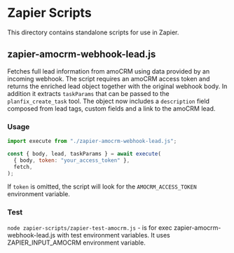 # Zapier Scripts

This directory contains standalone scripts for use in Zapier.

## zapier-amocrm-webhook-lead.js

Fetches full lead information from amoCRM using data provided by an incoming
webhook. The script requires an amoCRM access token and returns the enriched
lead object together with the original webhook body. In addition it extracts
`taskParams` that can be passed to the `planfix_create_task` tool. The object now
includes a `description` field composed from lead tags, custom fields and a link
to the amoCRM lead.

### Usage

```js
import execute from "./zapier-amocrm-webhook-lead.js";

const { body, lead, taskParams } = await execute(
  { body, token: "your_access_token" },
  fetch,
);
```

If `token` is omitted, the script will look for the `AMOCRM_ACCESS_TOKEN`
environment variable.

### Test
`node zapier-scripts/zapier-test-amocrm.js` - is for exec zapier-amocrm-webhook-lead.js with test environment variables.
It uses ZAPIER_INPUT_AMOCRM environment variable.